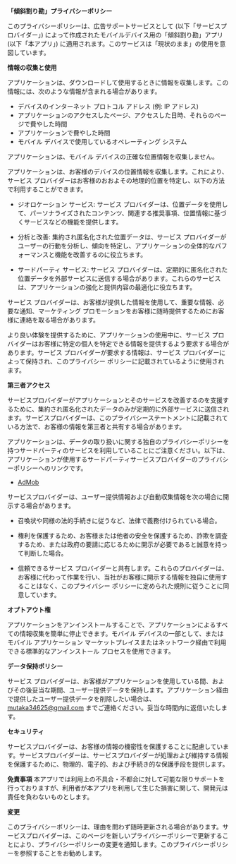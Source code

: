 **「傾斜割り勘」プライバシーポリシー**

このプライバシーポリシーは、広告サポートサービスとして (以下「サービスプロバイダー」) によって作成されたモバイルデバイス用の「傾斜割り勘」アプリ (以下「本アプリ」) に適用されます。このサービスは「現状のまま」の使用を意図しています。

**情報の収集と使用**

アプリケーションは、ダウンロードして使用するときに情報を収集します。この情報には、次のような情報が含まれる場合があります。

* デバイスのインターネット プロトコル アドレス (例: IP アドレス)
* アプリケーションのアクセスしたページ、アクセスした日時、それらのページで費やした時間
* アプリケーションで費やした時間
* モバイル デバイスで使用しているオペレーティング システム

アプリケーションは、モバイル デバイスの正確な位置情報を収集しません。

アプリケーションは、お客様のデバイスの位置情報を収集します。これにより、サービス プロバイダーはお客様のおおよその地理的位置を特定し、以下の方法で利用することができます。

* ジオロケーション サービス: サービス プロバイダーは、位置データを使用して、パーソナライズされたコンテンツ、関連する推奨事項、位置情報に基づくサービスなどの機能を提供します。

* 分析と改善: 集約され匿名化された位置データは、サービス プロバイダーがユーザーの行動を分析し、傾向を特定し、アプリケーションの全体的なパフォーマンスと機能を改善するのに役立ちます。

* サードパーティ サービス: サービス プロバイダーは、定期的に匿名化された位置データを外部サービスに送信する場合があります。これらのサービスは、アプリケーションの強化と提供内容の最適化に役立ちます。

サービス プロバイダーは、お客様が提供した情報を使用して、重要な情報、必要な通知、マーケティング プロモーションをお客様に随時提供するためにお客様に連絡を取る場合があります。

より良い体験を提供するために、アプリケーションの使用中に、サービス プロバイダーはお客様に特定の個人を特定できる情報を提供するよう要求する場合があります。サービス プロバイダーが要求する情報は、サービス プロバイダーによって保持され、このプライバシー ポリシーに記載されているように使用されます。

**第三者アクセス**

サービスプロバイダーがアプリケーションとそのサービスを改善するのを支援するために、集約され匿名化されたデータのみが定期的に外部サービスに送信されます。サービスプロバイダーは、このプライバシーステートメントに記載されている方法で、お客様の情報を第三者と共有する場合があります。

アプリケーションは、データの取り扱いに関する独自のプライバシーポリシーを持つサードパーティのサービスを利用していることにご注意ください。以下は、アプリケーションが使用するサードパーティサービスプロバイダーのプライバシーポリシーへのリンクです。

* [AdMob](https://support.google.com/admob/answer/6128543?hl=en)

サービスプロバイダーは、ユーザー提供情報および自動収集情報を次の場合に開示する場合があります。

* 召喚状や同様の法的手続きに従うなど、法律で義務付けられている場合。

* 権利を保護するため、お客様または他者の安全を保護するため、詐欺を調査するため、または政府の要請に応じるために開示が必要であると誠意を持って判断した場合。
* 信頼できるサービス プロバイダーと共有します。これらのプロバイダーは、お客様に代わって作業を行い、当社がお客様に開示する情報を独自に使用することはなく、このプライバシー ポリシーに定められた規則に従うことに同意しています。

**オプトアウト権**

アプリケーションをアンインストールすることで、アプリケーションによるすべての情報収集を簡単に停止できます。モバイル デバイスの一部として、またはモバイル アプリケーション マーケットプレイスまたはネットワーク経由で利用できる標準的なアンインストール プロセスを使用できます。

**データ保持ポリシー**

サービス プロバイダーは、お客様がアプリケーションを使用している間、およびその後妥当な期間、ユーザー提供データを保持します。アプリケーション経由で提供したユーザー提供データを削除したい場合は、mutaka34625@gmail.com までご連絡ください。妥当な時間内に返信いたします。

**セキュリティ**

サービスプロバイダーは、お客様の情報の機密性を保護することに配慮しています。サービスプロバイダーは、サービスプロバイダーが処理および維持する情報を保護するために、物理的、電子的、および手続き的な保護手段を提供します。

**免責事項**
本アプリでは利用上の不具合・不都合に対して可能な限りサポートを行っておりますが、利用者が本アプリを利用して生じた損害に関して、開発元は責任を負わないものとします。

**変更**

このプライバシーポリシーは、理由を問わず随時更新される場合があります。サービスプロバイダーは、このページを新しいプライバシーポリシーで更新することにより、プライバシーポリシーの変更を通知します。このプライバシーポリシーを参照することをお勧めします。

